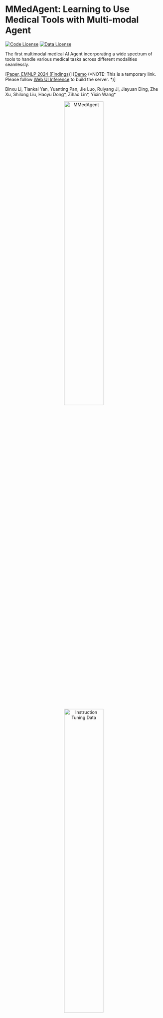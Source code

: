 # MMedAgent: Learning to Use Medical Tools with Multi-modal Agent

[![Code License](https://img.shields.io/badge/Code%20License-Apache_2.0-green.svg)](http://www.apache.org/licenses/LICENSE-2.0)
[![Data License](https://img.shields.io/badge/Data%20License-CC%20By%20NC%204.0-red.svg)](https://creativecommons.org/licenses/by-nc/4.0/)

The first multimodal medical AI Agent incorporating a wide spectrum of tools to handle various medical
tasks across different modalities seamlessly.

[[Paper, EMNLP 2024 (Findings)](https://arxiv.org/abs/2407.02483)] [[Demo](https://1cc0bf26516bc745fd.gradio.live/)  (*NOTE: This is a temporary link. Please follow [Web UI Inference](https://github.com/Wangyixinxin/MMedAgent?tab=readme-ov-file#web-ui-and-server) to build the server. *)]

Binxu Li, Tiankai Yan, Yuanting Pan, Jie Luo, Ruiyang Ji, Jiayuan Ding, Zhe Xu, Shilong Liu, Haoyu Dong*, Zihao Lin*, Yixin Wang* 

<div style="text-align: center;">
    <img src="imgs/mmedagent.jpg" alt="MMedAgent" style="width: 50%;"/>
    <img src="imgs/instruction-tuning-data.jpg" alt="Instruction Tuning Data" style="width: 50%;"/>
</div>

## Current Tool lists

| Task           | Tool                                     | Data Source                                                                                                                       | Imaging Modality                             |
|----------------|------------------------------------------|-----------------------------------------------------------------------------------------------------------------------------------|----------------------------------------------|
| VQA            | [LLaVA-Med](https://github.com/microsoft/LLaVA-Med/tree/main)                    | PMC article<br>*60K-IM*                                                                                                | MRI, CT, X-ray, Histology, Gross            |
| Classification | [BiomedCLIP](https://huggingface.co/microsoft/BiomedCLIP-PubMedBERT_256-vit_base_patch16_224)                       | PMC article<br>*60K-IM*                                                                                                         | MRI, CT, X-ray, Histology, Gross            |
| Grounding      | [Grounding DINO](https://github.com/IDEA-Research/GroundingDINO)                    | WORD, etc.*<br>                                                                                                                 | MRI, CT, X-ray, Histology                   |
| Segmentation with bounding-box prompts (Segmentation)    | [MedSAM](https://github.com/bowang-lab/MedSAM)                            | WORD, etc.*                                                                                                                      | MRI, CT, X-ray, Histology, Gross            |
| Segmentation with text prompts (G-Seg)        | [Grounding DINO](https://github.com/IDEA-Research/GroundingDINO)  + [MedSAM](https://github.com/bowang-lab/MedSAM)                  | WORD, etc.*                                                                                                                      | MRI, CT, X-ray, Histology                   |
| Medical report generation (MRG)            | [ChatCAD](https://github.com/zhaozh10/ChatCAD)                           | MIMIC-CXR                                                                                                               | X-ray                                        |
| Retrieval augmented generation (RAG)            | [ChatCAD+](https://github.com/zhaozh10/ChatCAD)                         | Merck Manual                                                                                                            | --                                           |

---

**Note**: ``--`` means that the RAG task only focuses on natural language without handling images. ``WORD, etc.*`` indicates various data sources including WORD, FLARE2021, BRATS, Montgomery County X-ray Set (MC), VinDr-CXR, and Cellseg.  


## Usage
1. Clone this repo
```
git clone https://github.com/Wangyixinxin/MMedAgent.git
```
2.  Create environment
```
cd MMedAgent
conda create -n mmedagent python=3.10 -y
conda activate mmedagent
pip install --upgrade pip  # enable PEP 660 support
pip install -e .
```
3. Additional package for training
```
pip install -e ".[train]"
pip install flash-attn --no-build-isolation
```

## Model Download

### MMedAgent Checkpoint
   TBA

### Base Model Download

The model weights below are *delta* weights. The usage of LLaVA-Med checkpoints should comply with the base LLM's model license: [LLaMA](https://github.com/facebookresearch/llama/blob/main/MODEL_CARD.md).

We provide delta weights for LLaVA-Med and 3 LLaVA-Med models each finetuned on the 3 VQA datasets:

 Model Descriptions | Model Delta Weights | Size |
| --- | --- | ---: |
| LLaVA-Med | [llava_med_in_text_60k_ckpt2_delta.zip](https://hanoverprod.z21.web.core.windows.net/med_llava/models/llava_med_in_text_60k_ckpt2_delta.zip) | 11.06 GB |

Instructions:

1. Download the delta weights above and unzip.
1. Get the original LLaMA weights in the huggingface format by following the instructions [here](https://huggingface.co/docs/transformers/main/model_doc/llama).
1. Use the following scripts to get original LLaVA-Med weights by applying our delta. In the script below, set the --delta argument to the path of the unzipped delta weights directory from step 1.

```bash
python3 -m llava.model.apply_delta \
    --base /path/to/llama-7b \
    --target ./base_model \
    --delta /path/to/llava_med_delta_weights
```
## Train
train with lora:
```
deepspeed llava/train/train_mem.py \
    --lora_enable True --lora_r 128 --lora_alpha 256 --mm_projector_lr 2e-5 \
    --deepspeed ./scripts/zero2.json \
    --model_name_or_path ./base_model  \
    --version v1\
    --data_path ./train_data_json/example.jsonl \
    --image_folder ./train_images \
    --vision_tower openai/clip-vit-large-patch14-336 \
    --mm_projector_type mlp2x_gelu \
    --mm_vision_select_layer -2 \
    --mm_use_im_start_end False \
    --mm_use_im_patch_token False \
    --image_aspect_ratio pad \
    --group_by_modality_length False \
    --bf16 True \
    --output_dir ./checkpoints/output_lora_weights \
    --num_train_epochs 30 \
    --per_device_train_batch_size 12 \
    --per_device_eval_batch_size 1 \
    --gradient_accumulation_steps 2 \
    --evaluation_strategy "no" \
    --save_strategy "steps" \
    --save_steps 3000 \
    --save_total_limit 2 \
    --learning_rate 2e-4 \
    --weight_decay 0. \
    --warmup_ratio 0.03 \
    --lr_scheduler_type "cosine" \
    --logging_steps 1 \
    --tf32 True \
    --model_max_length 2048 \
    --gradient_checkpointing True \
    --dataloader_num_workers 4 \
    --lazy_preprocess True \
    --report_to wandb
```
or use [`tuning.sh`](https://github.com/Wangyixinxin/MMedAgent/blob/main/tuning.sh)
## Evaluation
### Apply lora (if you enable lora during training)
```
CUDA_VISIBLE_DEVICES=0 python scripts/merge_lora_weights.py \
    --model-path ./checkpoints/output_lora_weights \
    --model-base ./base_model \
    --save-model-path ./llava_med_agent
```
or use [`merge.sh`](https://github.com/Wangyixinxin/MMedAgent/blob/main/merge.sh)
### Inference
```
CUDA_VISIBLE_DEVICES=0 python llava/eval/model_vqa.py \
    --model-path ./llava_med_agent \
    --question-file ./eval_data_json/eval_example.jsonl \
    --image-folder ./eval_images \
    --answers-file ./eval_data_json/output_agent_eval_example.jsonl \
    --temperature 0.2
```
or use [`eval.sh`](https://github.com/Wangyixinxin/MMedAgent/blob/main/eval.sh)
### GPT-4o inference
```
python llava/eval/eval_gpt4o.py \
    --api-key "your-api-key" \
    --question ./eval_data_json/eval_example.jsonl \
    --output ./eval_data_json/output_gpt4o_eval_example.jsonl \
    --max-tokens 1024
```
or use [`eval_gpt4o.sh`](https://github.com/Wangyixinxin/MMedAgent/blob/main/eval_gpt4o.sh)
### GPT-4 evaluation
All the outputs will be assessed by GPT-4 and rated on a scale from 1 to 10 based on their helpfulness, relevance, accuracy, and level of details. Check our paper for detailed evaluation.
```
python ./llava/eval/eval_multimodal_chat_gpt_score.py \
    --question_input_path ./eval_data_json/eval_example.jsonl \
    --input_path ./eval_data_json/output_gpt4o_eval_example.jsonl
    --output_path ./eval_data_json/compare_gpt4o_medagent_reivew.jsonl
```
or use [`eval_gpt4.sh`](https://github.com/Wangyixinxin/MMedAgent/blob/main/eval_gpt4.sh)
## Data Download
### Instruction-tuning Dataset
We build the first open-source instruction tuning dataset for multi-modal medical agents.

| Data | size |
| --- | --- |
| xxx | xx MiB | 

### Tool dataset (Selected)

#### Grounding task dataset
| Data | size |
| --- | --- |
| xxx | xx MiB | 
#### Segmentation task dataset
| Data | size |
| --- | --- |
| xxx | xx MiB | 


## Web UI and serve
1. Download ChatCAD Dependencies

- Please download the dependent checkpoints and JSON files for [src/ChatCAD_R](src/ChatCAD_R).

- You can download from either the original ChatCAD [repo](https://github.com/zhaozh10/ChatCAD?tab=readme-ov-file) or from [Google Drive](https://drive.google.com/drive/folders/14OWwsFjphsjqT-nH9GHgf5Sy7f1aL9Lz?usp=sharing).
  
- Please save r2gcmn_mimic-cxr.pth and JFchexpert.pth in ChatCAD_R/weights/ and save annotation.json in ChatCAD_R/r2g/.


2. Download Tools
   
   - GroundingDINO
    ```
    cd src
    git clone https://github.com/IDEA-Research/GroundingDINO.git
    ```
   - MedSAM
    ```
    cd src
    git clone https://github.com/bowang-lab/MedSAM.git
    ```

3. Run the following commands in separate terminals:

  - Launch controller
    ```
    python -m llava.serve.controller --host 0.0.0.0 --port 20001
    ```
  - Launch model worker
    ```
    python -m llava.serve.model_worker --host 0.0.0.0 --controller http://localhost:20001 --port 40000 --worker http://localhost:40000 --model-path <Your Model Path>
    ```
  - Launch tool workers
    ```
    python serve/grounding_dino_worker.py
    python serve/MedSAM_worker.py
    python serve/grounded_medsam_worker.py
    python serve/biomedclip_worker.py
    python serve/chatcad_G_worker.py
    python serve/chatcad_R_worker.py    
    ```
  - Launch gradio web server
    ```
    python llava/serve/gradio_web_server_mmedagent.py --controller http://localhost:20001 --model-list-mode reload
    ```
4. You can now access the model in localhost:7860.
   
## Citation
If you find this paper or code useful for your research, please cite our paper:
```
@article{li2024mmedagent,
  title={MMedAgent: Learning to Use Medical Tools with Multi-modal Agent},
  author={Li, Binxu and Yan, Tiankai and Pan, Yuanting and Xu, Zhe and Luo, Jie and Ji, Ruiyang and Liu, Shilong and Dong, Haoyu and Lin, Zihao and Wang, Yixin},
  journal={arXiv preprint arXiv:2407.02483},
  year={2024}
}
```
## Related Project
MMedAgent was built on [LLaVA-PLUS](https://llava-vl.github.io/llava-plus/) and [LLaVA-Med](https://github.com/microsoft/LLaVA-Med) was chosen as the backbone. 

## Contributing
We are working on extending the current tool lists to handle more medical tasks and modalities. We deeply appreciate any contribution made to improve the our Medical Agent. If you are developing better LLM-tools, feel free to contact us!
